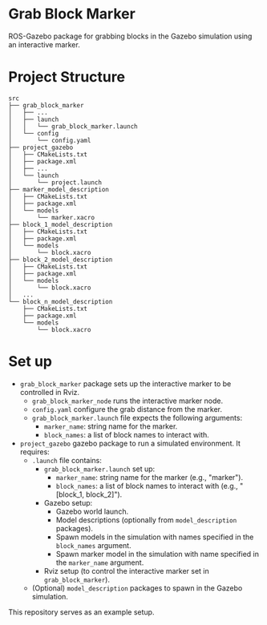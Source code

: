 # Grab Block Marker

ROS-Gazebo package for grabbing blocks in the Gazebo simulation using an interactive marker.

# Project Structure

```
src
├── grab_block_marker
│   ├── ...
│   ├── launch
│   │   └── grab_block_marker.launch
│   └── config
│       └── config.yaml
├── project_gazebo
│   ├── CMakeLists.txt
│   ├── package.xml
│   ├── ...
│   └── launch
│       └── project.launch
├── marker_model_description
│   ├── CMakeLists.txt
│   ├── package.xml
│   └── models
│       └── marker.xacro
├── block_1_model_description
│   ├── CMakeLists.txt
│   ├── package.xml
│   └── models
│       └── block.xacro
├── block_2_model_description
│   ├── CMakeLists.txt
│   ├── package.xml
│   └── models
│       └── block.xacro
│   ...
└── block_n_model_description
    ├── CMakeLists.txt
    ├── package.xml
    └── models
        └── block.xacro
```

# Set up

- `grab_block_marker` package sets up the interactive marker to be controlled in Rviz.
  - `grab_block_marker_node` runs the interactive marker node.
  - `config.yaml` configure the grab distance from the marker.
  - `grab_block_marker.launch` file expects the following arguments:
    - `marker_name`: string name for the marker.
    - `block_names`: a list of block names to interact with.
- `project_gazebo` gazebo package to run a simulated environment. It requires:
  - `.launch` file contains:
    - `grab_block_marker.launch` set up:
      - `marker_name`: string name for the marker (e.g., "marker").
      - `block_names`: a list of block names to interact with (e.g., "[block_1, block_2]").
    - Gazebo setup:
      - Gazebo world launch.
      - Model descriptions (optionally from `model_description` packages).
      - Spawn models in the simulation with names specified in the `block_names` argument.
      - Spawn marker model in the simulation with name specified in the `marker_name` argument.
    - Rviz setup (to control the interactive marker set in `grab_block_marker`).
  - (Optional) `model_description` packages to spawn in the Gazebo simulation.

This repository serves as an example setup.
